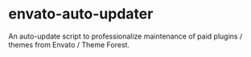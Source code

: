 # envato-auto-updater
An auto-update script to professionalize maintenance of paid plugins / themes from Envato / Theme
Forest.
